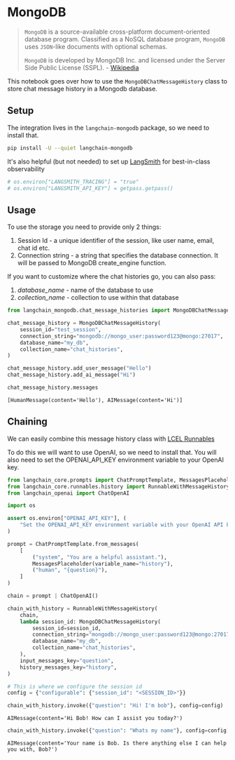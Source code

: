 # MongoDB

>`MongoDB` is a source-available cross-platform document-oriented database program. Classified as a NoSQL database program, `MongoDB` uses `JSON`-like documents with optional schemas.
>
>`MongoDB` is developed by MongoDB Inc. and licensed under the Server Side Public License (SSPL). - [Wikipedia](https://en.wikipedia.org/wiki/MongoDB)

This notebook goes over how to use the `MongoDBChatMessageHistory` class to store chat message history in a Mongodb database.


## Setup

The integration lives in the `langchain-mongodb` package, so we need to install that.

```bash
pip install -U --quiet langchain-mongodb
```

It's also helpful (but not needed) to set up [LangSmith](https://smith.langchain.com/) for best-in-class observability


```python
# os.environ["LANGSMITH_TRACING"] = "true"
# os.environ["LANGSMITH_API_KEY"] = getpass.getpass()
```

## Usage

To use the storage you need to provide only 2 things:

1. Session Id - a unique identifier of the session, like user name, email, chat id etc.
2. Connection string - a string that specifies the database connection. It will be passed to MongoDB create_engine function.

If you want to customize where the chat histories go, you can also pass:
1. *database_name* - name of the database to use
1. *collection_name* - collection to use within that database


```python
from langchain_mongodb.chat_message_histories import MongoDBChatMessageHistory

chat_message_history = MongoDBChatMessageHistory(
    session_id="test_session",
    connection_string="mongodb://mongo_user:password123@mongo:27017",
    database_name="my_db",
    collection_name="chat_histories",
)

chat_message_history.add_user_message("Hello")
chat_message_history.add_ai_message("Hi")
```


```python
chat_message_history.messages
```



```output
[HumanMessage(content='Hello'), AIMessage(content='Hi')]
```


## Chaining

We can easily combine this message history class with [LCEL Runnables](/oss/how-to/message_history)

To do this we will want to use OpenAI, so we need to install that.  You will also need to set the OPENAI_API_KEY environment variable to your OpenAI key.



```python
from langchain_core.prompts import ChatPromptTemplate, MessagesPlaceholder
from langchain_core.runnables.history import RunnableWithMessageHistory
from langchain_openai import ChatOpenAI
```


```python
import os

assert os.environ["OPENAI_API_KEY"], (
    "Set the OPENAI_API_KEY environment variable with your OpenAI API key."
)
```


```python
prompt = ChatPromptTemplate.from_messages(
    [
        ("system", "You are a helpful assistant."),
        MessagesPlaceholder(variable_name="history"),
        ("human", "{question}"),
    ]
)

chain = prompt | ChatOpenAI()
```


```python
chain_with_history = RunnableWithMessageHistory(
    chain,
    lambda session_id: MongoDBChatMessageHistory(
        session_id=session_id,
        connection_string="mongodb://mongo_user:password123@mongo:27017",
        database_name="my_db",
        collection_name="chat_histories",
    ),
    input_messages_key="question",
    history_messages_key="history",
)
```


```python
# This is where we configure the session id
config = {"configurable": {"session_id": "<SESSION_ID>"}}
```


```python
chain_with_history.invoke({"question": "Hi! I'm bob"}, config=config)
```



```output
AIMessage(content='Hi Bob! How can I assist you today?')
```



```python
chain_with_history.invoke({"question": "Whats my name"}, config=config)
```



```output
AIMessage(content='Your name is Bob. Is there anything else I can help you with, Bob?')
```
